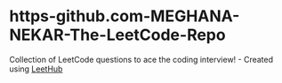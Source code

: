 # https-github.com-MEGHANA-NEKAR-The-LeetCode-Repo
Collection of LeetCode questions to ace the coding interview! - Created using [LeetHub](https://github.com/QasimWani/LeetHub)
